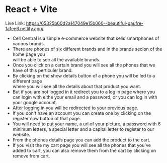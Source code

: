 # React + Vite

Live Link: https://65325b60d2a147049e15b060--beautiful-gaufre-1a1ee6.netlify.app/
- Cell Central is a simple e-commerce website that sells smartphones of various brands.
- There are phones of six different brands and in the brands secion of the home page you <br> will be able to see all the available brands.
- Once you click on a certain brand you will see all the phones that we have of this perticuler brand.
- By clicking on the show details button of a phone you will be led to a different page <br> where you will see all the details about that product you want.
- But if you are not logged in it redirect you to a log in page where you can login with eithe your email and a password, or you can log in with your google account.
- After logging in you will be redirected to your previous page.
- If you don't have an account you can create one by clicking on the register now button of that page.
- You will need to put your name, a url of your picture, a password with 6 minimum letters, a special letter and a capital letter to register to our website.
- From the phones details page you can add the product to the cart.
- If you visit the my cart page  you will see all the phones that you've added to cart,  you can also remove them from the cart by clicking on remove from cart. 
